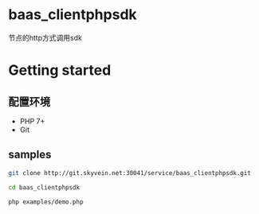 
# baas_clientphpsdk
节点的http方式调用sdk


# Getting started
## 配置环境
* PHP 7+
* Git


## samples
```bash
git clone http://git.skyvein.net:30041/service/baas_clientphpsdk.git

cd baas_clientphpsdk

php examples/demo.php
```

